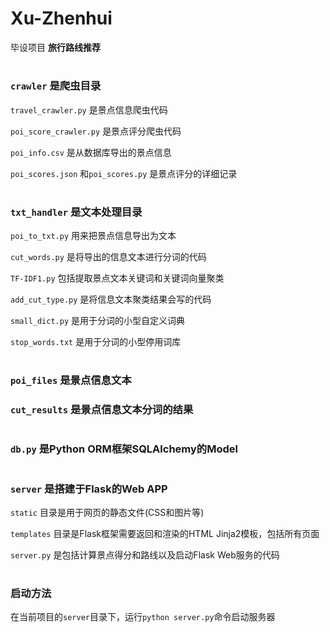 # Xu-Zhenhui
毕设项目
    **旅行路线推荐**

#

### `crawler` 是爬虫目录
`travel_crawler.py` 是景点信息爬虫代码

`poi_score_crawler.py` 是景点评分爬虫代码

`poi_info.csv` 是从数据库导出的景点信息

`poi_scores.json` 和`poi_scores.py` 是景点评分的详细记录

#

### `txt_handler` 是文本处理目录
`poi_to_txt.py` 用来把景点信息导出为文本

`cut_words.py` 是将导出的信息文本进行分词的代码

`TF-IDF1.py` 包括提取景点文本关键词和关键词向量聚类

`add_cut_type.py` 是将信息文本聚类结果会写的代码

`small_dict.py` 是用于分词的小型自定义词典

`stop_words.txt` 是用于分词的小型停用词库

#

### `poi_files` 是景点信息文本

### `cut_results` 是景点信息文本分词的结果

#

### `db.py` 是Python ORM框架SQLAlchemy的Model

#

### `server` 是搭建于Flask的Web APP

`static` 目录是用于网页的静态文件(CSS和图片等)

`templates` 目录是Flask框架需要返回和渲染的HTML Jinja2模板，包括所有页面

`server.py` 是包括计算景点得分和路线以及启动Flask Web服务的代码

#

### 启动方法

在当前项目的`server`目录下，运行`python server.py`命令启动服务器
